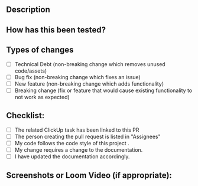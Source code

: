 <!-- **TITLE FORMATTING** - ClickUp title “UI: Farm - Create Header” becomes “Farm: Create Header” as title of pull request -->

## Description

## How has this been tested?

## Types of changes

- [ ] Technical Debt (non-breaking change which removes unused code/assets)
- [ ] Bug fix (non-breaking change which fixes an issue)
- [ ] New feature (non-breaking change which adds functionality)
- [ ] Breaking change (fix or feature that would cause existing functionality to not work as expected)

## Checklist:

- [ ] The related ClickUp task has been linked to this PR
- [ ] The person creating the pull request is listed in "Assignees"
- [ ] My code follows the code style of this project .
- [ ] My change requires a change to the documentation.
- [ ] I have updated the documentation accordingly.

## Screenshots or Loom Video (if appropriate):
